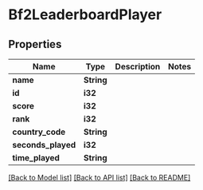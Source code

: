 # Bf2LeaderboardPlayer

## Properties

Name | Type | Description | Notes
------------ | ------------- | ------------- | -------------
**name** | **String** |  | 
**id** | **i32** |  | 
**score** | **i32** |  | 
**rank** | **i32** |  | 
**country_code** | **String** |  | 
**seconds_played** | **i32** |  | 
**time_played** | **String** |  | 

[[Back to Model list]](../README.md#documentation-for-models) [[Back to API list]](../README.md#documentation-for-api-endpoints) [[Back to README]](../README.md)


